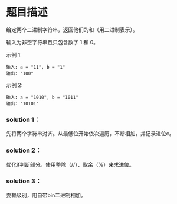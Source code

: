 # 题目描述
给定两个二进制字符串，返回他们的和（用二进制表示）。

输入为非空字符串且只包含数字 1 和 0。

示例 1:

    输入: a = "11", b = "1"
    输出: "100"
示例 2:

    输入: a = "1010", b = "1011"
    输出: "10101"  

### solution 1：
先将两个字符串对齐。从最低位开始依次遍历，不断相加，并记录进位c。

### solution 2：
优化if判断部分。使用整除（//）、取余（%）来求进位。

### solution 3：
耍赖级别，用自带bin二进制相加。